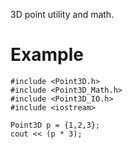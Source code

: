 3D point utility and math.

# Example #
```
#include <Point3D.h>
#include <Point3D_Math.h>
#include <Point3D_IO.h>
#include <iostream>

Point3D p = {1,2,3};
cout << (p * 3);
```
